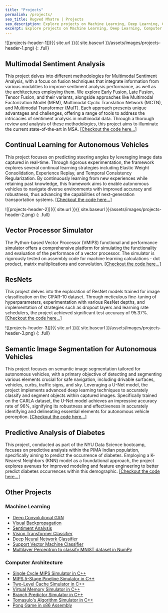 ```yaml
---
title: "Projects"
permalink: /projects/
seo_title: Rugved Mhatre | Projects
seo_description: Explore projects on Machine Learning, Deep Learning, Computer Architecture.
excerpt: Explore projects on Machine Learning, Deep Learning, Computer Architecture.
---
```


![[projects-header-1]]({{ site.url }}{{ site.baseurl }}/assets/images/projects-header-1.png)
{: .full}

## Multimodal Sentiment Analysis
This project delves into different methodologies for Multimodal Sentiment Analysis, with a focus on fusion techniques that integrate information from various modalities to improve sentiment analysis performance, as well as the architectures employing them. We explore Early Fusion, Late Fusion, Tensor Fusion, and their variants, alongside approaches like Multimodal Factorization Model (MFM), Multimodal Cyclic Translation Network (MCTN), and Multimodal Transformer (MulT). Each approach presents unique advantages and challenges, offering a range of tools to address the intricacies of sentiment analysis in multimodal data. Through a thorough review and analysis of these methodologies, this project aims to illuminate the current state-of-the-art in MSA.
[[Checkout the code here...]](https://github.com/rugvedmhatre/Multimodal-Sentiment-Analysis)

## Continual Learning for Autonomous Vehicles
This project focuses on predicting steering angles by leveraging image data captured in real-time. Through rigorous experimentation, the framework explores several continual learning strategies including Elastic Weight Consolidation, Experience Replay, and Temporal Consistency Regularization. By continuously learning from new experiences while retaining past knowledge, this framework aims to enable autonomous vehicles to navigate diverse environments with improved accuracy and robustness, thus advancing the capabilities of next-generation transportation systems.
[[Checkout the code here...]](https://github.com/rugvedmhatre/Continual-Learning-for-Autonomous-Vehicles)

![[projects-header-2]]({{ site.url }}{{ site.baseurl }}/assets/images/projects-header-2.png)
{: .full}

## Vector Processor Simulator
The Python-based Vector Processor (VMIPS) functional and performance simulator offers a comprehensive platform for simulating the functionality and evaluation of the performace of a vector processor. The simulator is rigorously tested on assembly code for machine learning calculations - dot product, matrix multiplications and convolution.
[[Checkout the code here...]](https://github.com/rugvedmhatre/Vector-Timing-Simulator)

## ResNets
This project delves into the exploration of ResNet models trained for image classification on the CIFAR-10 dataset. Through meticulous fine-tuning of hyperparameters, experimentation with various ResNet depths, and implementation of strategies such as dropout layers and learning rate schedulers, the project achieved significant test accuracy of 95.37%.
[[Checkout the code here...]](https://github.com/rugvedmhatre/ResNet/blob/main/Notebooks/resnet-34-dropout.ipynb)

![[projects-header-3]]({{ site.url }}{{ site.baseurl }}/assets/images/projects-header-3.png)
{: .full}

## Semantic Image Segmentation for Autonomous Vehicles
This project focuses on semantic image segmentation tailored for autonomous vehicles, with a primary objective of detecting and segmenting various elements crucial for safe navigation, including drivable surfaces, vehicles, curbs, traffic signs, and sky. Leveraging a U-Net model, the project implements advanced deep learning techniques to accurately classify and segment objects within captured images. Specifically trained on the CARLA dataset, the U-Net model achieves an impressive accuracy rate of 96%, signifying its robustness and effectiveness in accurately identifying and delineating essential elements for autonomous vehicle perception.
[[Checkout the code here...]](https://github.com/rugvedmhatre/autonomous-vehicle/blob/main/image-semantic-segmentation.ipynb)

## Predictive Analysis of Diabetes
This project, conducted as part of the NYU Data Science bootcamp, focuses on predictive analysis within the PIMA Indian population, specifically aiming to predict the occurrence of diabetes. Employing a K-Nearest Neighbors (KNN) model as a foundational approach, the project explores avenues for improved modeling and feature engineering to better predict diabetes occurrences within this demographic.
[[Checkout the code here...]](https://github.com/rugvedmhatre/NYU-Data-Science-Bootcamp/blob/main/Project/Project-Analysis.ipynb)


## Other Projects
### Machine Learning
- [Deep Convolutional GAN](https://github.com/rugvedmhatre/Deep-Convolutional-GAN)
- [Visual Backpropagation](https://github.com/rugvedmhatre/VisualBackProp)
- [Sentiment Analysis](https://github.com/rugvedmhatre/Sentiment-Analysis)
- [Vision Transformer Classifier](https://github.com/rugvedmhatre/Vision-Transformers)
- [Deep Neural Network Classifier](https://github.com/rugvedmhatre/Fashion-MNIST-Classifier)
- [Support Vector Machine Classifier](https://github.com/rugvedmhatre/SVM-Classifier)
- [Multilayer Perceptron to classify MNIST dataset in NumPy](https://github.com/rugvedmhatre/handwritten-digit-recognizer/blob/main/Handwritten%20Digit%20Recognizer%20using%20Neural%20Network.ipynb)

### Computer Architecture
- [Single Cycle MIPS Simulator in C++](https://github.com/rugvedmhatre/MIPS-Simulator)
- [MIPS 5-Stage Pipeline Simulator in C++](https://github.com/rugvedmhatre/MIPS-Pipeline-Simulator)
- [Two-Level Cache Simulator in C++](https://github.com/rugvedmhatre/Cache-Simulator)
- [Virtual Memory Simulator in C++](https://github.com/rugvedmhatre/Virtual-Memory-Simulator)
- [Branch Predictor Simulator in C++](https://github.com/rugvedmhatre/Branch-Predictor)
- [Tomasulo's Algorithm Simulator in C++](https://github.com/rugvedmhatre/Tomasulos-Algorithm)
- [Pong Game in x86 Assembly](https://github.com/rugvedmhatre/pong)
